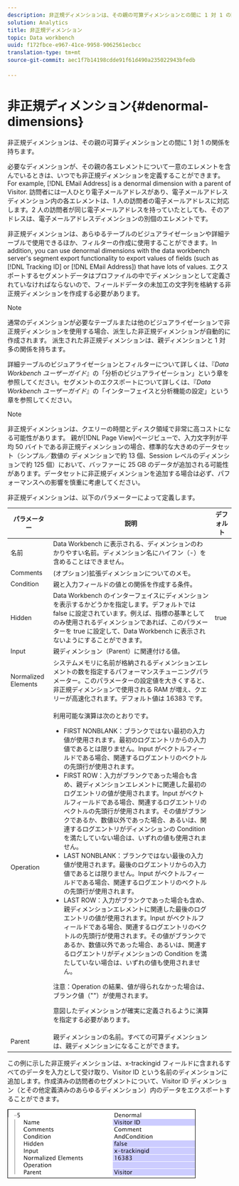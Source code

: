 ```yaml
---
description: 非正規ディメンションは、その親の可算ディメンションとの間に 1 対 1 の関係を持ちます。
solution: Analytics
title: 非正規ディメンション
topic: Data workbench
uuid: f172fbce-e967-41ce-9958-9062561ecbcc
translation-type: tm+mt
source-git-commit: aec1f7b14198cdde91f61d490a235022943bfedb

---
```



# 非正規ディメンション{#denormal-dimensions}

非正規ディメンションは、その親の可算ディメンションとの間に 1 対 1 の関係を持ちます。

必要なディメンションが、その親の各エレメントについて一意のエレメントを含んでいるときは、いつでも非正規ディメンションを定義することができます。For example, [!DNL EMail Address] is a denormal dimension with a parent of Visitor. 訪問者には一人ひとり電子メールアドレスがあり、電子メールアドレスディメンション内の各エレメントは、1 人の訪問者の電子メールアドレスに対応します。2 人の訪問者が同じ電子メールアドレスを持っていたとしても、そのアドレスは、電子メールアドレスディメンションの別個のエレメントです。

非正規ディメンションは、あらゆるテーブルのビジュアライゼーションや詳細テーブルで使用できるほか、フィルターの作成に使用することができます。In addition, you can use denormal dimensions with the data workbench server&#39;s segment export functionality to export values of fields (such as [!DNL Tracking ID] or [!DNL EMail Address]) that have lots of values. エクスポートするセグメントデータはプロファイルの中でディメンションとして定義されていなければならないので、フィールドデータの未加工の文字列を格納する非正規ディメンションを作成する必要があります。

>[!NOTE]
>
>通常のディメンションが必要なテーブルまたは他のビジュアライゼーションで非正規ディメンションを使用する場合、派生した非正規ディメンションが自動的に作成されます。 派生された非正規ディメンションは、親ディメンションと 1 対多の関係を持ちます。

詳細テーブルのビジュアライゼーションとフィルターについて詳しくは、『*Data Workbench ユーザーガイド*』の「分析のビジュアライゼーション」という章を参照してください。セグメントのエクスポートについて詳しくは、『*Data Workbench ユーザーガイド*』の「インターフェイスと分析機能の設定」という章を参照してください。

>[!NOTE]
>
>非正規ディメンションは、クエリーの時間とディスク領域で非常に高コストになる可能性があります。 親が[!DNL Page View]ページビューで、入力文字列が平均 50 バイトである非正規ディメンションの場合、標準的な大きめのデータセット（シンプル／数値の ディメンションで約 13 個、Session レベルのディメンションで約 125 個）において、バッファーに 25 GB のデータが追加される可能性があります。データセットに非正規ディメンションを追加する場合は必ず、パフォーマンスへの影響を慎重に考慮してください。

非正規ディメンションは、以下のパラメーターによって定義します。

<table id="table_532AD791E39B4CF296FFA1C33FB8302E"> 
 <thead> 
  <tr> 
   <th colname="col1" class="entry"> パラメーター </th> 
   <th colname="col2" class="entry"> 説明 </th> 
   <th colname="col3" class="entry"> デフォルト </th> 
  </tr> 
 </thead>
 <tbody> 
  <tr> 
   <td colname="col1"> 名前 </td> 
   <td colname="col2"> Data Workbench に表示される、ディメンションのわかりやすい名前。ディメンション名にハイフン（-）を含めることはできません。 </td> 
   <td colname="col3"> </td> 
  </tr> 
  <tr> 
   <td colname="col1"> Comments </td> 
   <td colname="col2"> (オプション)拡張ディメンションについてのメモ。 </td> 
   <td colname="col3"> </td> 
  </tr> 
  <tr> 
   <td colname="col1"> Condition </td> 
   <td colname="col2"> 親と入力フィールドの値との関係を作成する条件。 </td> 
   <td colname="col3"> </td> 
  </tr> 
  <tr> 
   <td colname="col1"> Hidden </td> 
   <td colname="col2"> Data Workbench のインターフェイスにディメンションを表示するかどうかを指定します。デフォルトでは false に設定されています。例えば、指標の基準としてのみ使用されるディメンションであれば、このパラメーターを true に設定して、Data Workbench に表示されないようにすることができます。 </td> 
   <td colname="col3"> true </td> 
  </tr> 
  <tr> 
   <td colname="col1"> Input </td> 
   <td colname="col2"> 親ディメンション（Parent）に関連付ける値。 </td> 
   <td colname="col3"> </td> 
  </tr> 
  <tr> 
   <td colname="col1"> Normalized Elements </td> 
   <td colname="col2"> システムメモリに名前が格納されるディメンションエレメントの数を指定するパフォーマンスチューニングパラメーター。このパラメーターの設定値を大きくすると、非正規ディメンションで使用される RAM が増え、クエリーが高速化されます。デフォルト値は 16383 です。 </td> 
   <td colname="col3"> </td> 
  </tr> 
  <tr> 
   <td colname="col1"> Operation </td> 
   <td colname="col2"> <p>利用可能な演算は次のとおりです。 </p> <p> 
     <ul id="ul_CCDC45838A3941BD949B6D21EA0492B3"> 
      <li id="li_F33898192A82437692B5C15684EFCF64"> FIRST NONBLANK：ブランクではない最初の入力値が使用されます。最初のログエントリからの入力値であるとは限りません。<span class="wintitle">Input</span> がベクトルフィールドである場合、関連するログエントリのベクトルの先頭行が使用されます。 </li> 
      <li id="li_4ADD0A368BB74B64AD29126C8E7B333F"> FIRST ROW：入力がブランクであった場合も含め、親ディメンションエレメントに関連した最初のログエントリの値が使用されます。<span class="wintitle">Input</span> がベクトルフィールドである場合、関連するログエントリのベクトルの先頭行が使用されます。その値がブランクであるか、数値以外であった場合、あるいは、関連するログエントリがディメンションの Condition を満たしていない場合は、いずれの値も使用されません。 </li> 
      <li id="li_C93CA22ADA634F21A6488BB3BEE7CB23"> LAST NONBLANK：ブランクではない最後の入力値が使用されます。最後のログエントリからの入力値であるとは限りません。<span class="wintitle">Input</span> がベクトルフィールドである場合、関連するログエントリのベクトルの先頭行が使用されます。 </li> 
      <li id="li_2FFE585521B14FE5ABBF66AAC47F22C4"> LAST ROW：入力がブランクであった場合も含め、親ディメンションエレメントに関連した最後のログエントリの値が使用されます。<span class="wintitle">Input</span> がベクトルフィールドである場合、関連するログエントリのベクトルの先頭行が使用されます。その値がブランクであるか、数値以外であった場合、あるいは、関連するログエントリがディメンションの Condition を満たしていない場合は、いずれの値も使用されません。 </li> 
     </ul> </p> <p> <p>注意：Operation の結果、値が得られなかった場合は、ブランク値（""）が使用されます。 </p> </p> <p> 意図したディメンションが確実に定義されるように演算を指定する必要があります。 </p> </td> 
   <td colname="col3"> </td> 
  </tr> 
  <tr> 
   <td colname="col1"> Parent </td> 
   <td colname="col2"> 親ディメンションの名前。すべての可算ディメンションは、親ディメンションになることができます。 </td> 
   <td colname="col3"> </td> 
  </tr> 
 </tbody> 
</table>

この例に示した非正規ディメンションは、x-trackingid フィールドに含まれるすべてのデータを入力として受け取り、Visitor ID という名前のディメンションに追加します。作成済みの訪問者のセグメントについて、Visitor ID ディメンション（とその他定義済みのあらゆるディメンション）内のデータをエクスポートすることができます。

![](assets/cfg_Transformation_Dim_Denormal.png)

